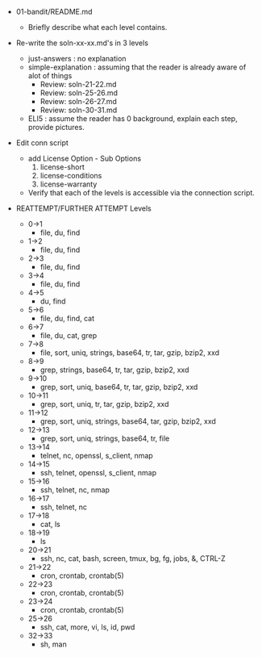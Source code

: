 * 01-bandit/README.md 
    * Briefly describe what each level contains.

* Re-write the soln-xx-xx.md's in 3 levels
    - just-answers : no explanation
    - simple-explanation : assuming that the reader is already aware of alot of things
        - Review: soln-21-22.md
        - Review: soln-25-26.md
        - Review: soln-26-27.md
        - Review: soln-30-31.md
    - ELI5 : assume the reader has 0 background, explain each step, provide pictures. 

* Edit conn script
    * add License Option - Sub Options
        1. license-short
        2. license-conditions
        3. license-warranty
    * Verify that each of the levels is accessible via the connection script.

* REATTEMPT/FURTHER ATTEMPT Levels
    * 0->1
        * file, du, find
    * 1->2
        * file, du, find
    * 2->3
        * file, du, find
    * 3->4
        * file, du, find
    * 4->5
        * du, find
    * 5->6
        * file, du, find, cat
    * 6->7
        * file, du, cat, grep
    * 7->8
        * file, sort, uniq, strings, base64, tr, tar, gzip, bzip2, xxd
    * 8->9
        * grep, strings, base64, tr, tar, gzip, bzip2, xxd
    * 9->10
        * grep, sort, uniq, base64, tr, tar, gzip, bzip2, xxd
    * 10->11
        * grep, sort, uniq, tr, tar, gzip, bzip2, xxd
    * 11->12
        * grep, sort, uniq, strings, base64, tar, gzip, bzip2, xxd
    * 12->13
        * grep, sort, uniq, strings, base64, tr, file
    * 13->14
        * telnet, nc, openssl, s_client, nmap
    * 14->15
        * ssh, telnet, openssl, s_client, nmap
    * 15->16
        * ssh, telnet, nc, nmap
    * 16->17
        * ssh, telnet, nc
    * 17->18
        * cat, ls
    * 18->19
        * ls
    * 20->21
        * ssh, nc, cat, bash, screen, tmux, bg, fg, jobs, &, CTRL-Z
    * 21->22
        * cron, crontab, crontab(5) 
    * 22->23
        * cron, crontab, crontab(5) 
    * 23->24
        * cron, crontab, crontab(5) 
    * 25->26
        * ssh, cat, more, vi, ls, id, pwd 
    * 32->33
        * sh, man 